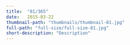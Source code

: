 ```yaml
---
title:  "81/365"
date:   2015-03-22
thumbnail-path: "thumbnails/thumbnail-81.jpg"
full-path: "full-size/full-size-81.jpg"
short-description: "Description"
---
```

